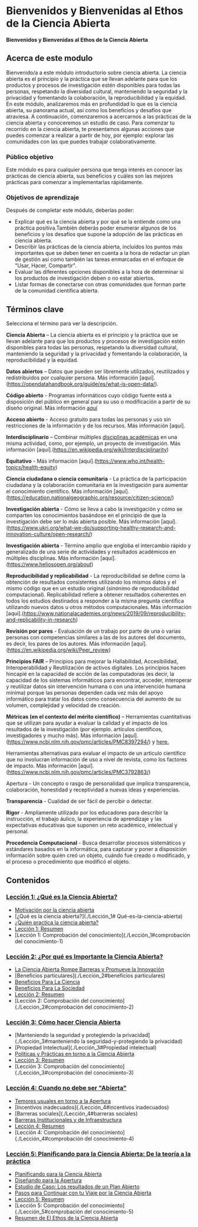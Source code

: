# Bienvenidos y Bienvenidas al Ethos de la Ciencia Abierta

**Bienvenidos y Bienvenidas al Ethos de la Ciencia Abierta**

## Acerca de este modulo

Bienvenido/a a este módulo introductorio sobre ciencia abierta. La ciencia abierta es el principio y la práctica que se llevan adelante para que los productos y procesos de investigación estén disponibles para todas las personas, respetando la diversidad cultural, manteniendo la seguridad y la privacidad y fomentando la colaboración, la reproducibilidad y la equidad. En este módulo, analizaremos más en profundidad lo que es la ciencia abierta, su panorama actual, así como los beneficios y desafíos que atraviesa. A continuación, comenzaremos a acercarnos a las prácticas de la ciencia abierta y conoceremos un estudio de caso. Para comenzar tu recorrido en la ciencia abierta, te presentamos algunas acciones que puedes comenzar a realizar a partir de hoy, por ejemplo: explorar las comunidades con las que puedes trabajar colaborativamente.

### Público objetivo

Este módulo es para cualquier persona que tenga interés en conocer las prácticas de ciencia abierta, sus beneficios y cuáles son las mejores prácticas para comenzar a implementarlas rápidamente.

### Objetivos de aprendizaje

Después de completar este módulo, deberías poder:

- Explicar qué es la ciencia abierta y por qué se la entiende como una práctica positiva.También deberás poder enumerar algunos de los beneficios y los desafíos que supone la adopción de las prácticas en ciencia abierta.
- Describir las prácticas de la ciencia abierta, incluídos los puntos más importantes que se deben tener en cuenta a la hora de redactar un plan de gestión así como también las tareas enmarcadas en el enfoque de "Usar, Hacer, Compartir".
- Evaluar las diferentes opciones disponibles a la hora de determinar si los productos de investigación deben o no estar abiertos.
- Listar formas de conectarse con otras comunidades que forman parte de la comunidad científica abierta.

## Términos clave

Selecciona el término para ver la descripción.

**Ciencia Abierta** – La ciencia abierta es el principio y la práctica que se llevan adelante para que los productos y procesos de investigación estén disponibles para todas las personas, respetando la diversidad cultural, manteniendo la seguridad y la privacidad y fomentando la colaboración, la reproducibilidad y la equidad.

**Datos abiertos** – Datos que pueden ser libremente utilizados, reutilizados y redistribuidos por cualquier persona. Más información [aquí].(https://opendatahandbook.org/guide/es/what-is-open-data/).

**Código abierto** - Programas informáticos cuyo código fuente está a disposición del público en general para su uso o modificación a partir de su diseño original. Más información [aquí](https://en.wikipedia.org/wiki/Open_source)

**Acceso abierto** - Acceso gratuito para todas las personas y uso sin restricciones de  la información y de los recursos.  Más información [aquí].

**Interdisciplinario** – Combinar múltiples [disciplinas académicas](https://en.wikipedia.org/wiki/Academic_discipline) en  una misma actividad, como, por ejemplo, un proyecto de investigación. Más información [aquí].(https://en.wikipedia.org/wiki/Interdisciplinarity)

**Equitativo** -  Más información [aquí].(https://www.who.int/health-topics/health-equity)

**Ciencia ciudadana o ciencia comunitaria** - La práctica de la participación ciudadana y la colaboración comunitaria en la investigación para aumentar el conocimiento científico. Más información [aquí].(https://education.nationalgeographic.org/resource/citizen-science/)

**Investigación abierta** - Cómo se lleva a cabo la investigación y cómo se comparten los conocimientos basándose en el principio de que la investigación debe ser lo más abierta posible. Más información [aquí].(https://www.ukri.org/what-we-do/supporting-healthy-research-and-innovation-culture/open-research/)

**Investigación abierta** - Término amplio que engloba el intercambio rápido y generalizado de una serie de actividades y resultados académicos en múltiples disciplinas. Más información [aquí].(https://www.heliosopen.org/about)

**Reproducibilidad y replicabilidad** - La reproducibilidad se define como la obtención de resultados consistentes utilizando los mismos datos y el mismo código que en un estudio original (sinónimo de reproducibilidad computacional). Replicabilidad refiere a obtener resultados coherentes en todos los estudios destinados a responder a la misma pregunta científica utilizando nuevos datos u otros métodos computacionales. Más información [aquí].(https://www.nationalacademies.org/news/2019/09/reproducibility-and-replicability-in-research)

**Revisión por pares** - Evaluación de un trabajo por parte de una o varias personas con competencias similares a las de los autores del documento, es decir, los pares de los autores. Más información [aquí].(https://en.wikipedia.org/wiki/Peer_review)

**Principios FAIR** – Principios para mejorar la Hallabilidad, Accesibilidad, Interoperabilidad y Reutilización de activos digitales. Los principios hacen hincapié en la capacidad de acción de las computadoras (es decir, la capacidad de los sistemas informáticos para encontrar, acceder, interoperar y reutilizar datos sin intervención humana o con una intervención humana mínima) porque las personas dependen cada vez más del apoyo informático para tratar los datos como consecuencia del aumento de su volumen, complejidad y velocidad de creación.

**Métricas (en el contexto del mérito científico)** – Herramientas cuantitativas que se utilizan para ayudar a evaluar la calidad y el impacto de los resultados de la investigación (por ejemplo. artículos científicos, investigadores y mucho más). Más información [aquí].(https://www.ncbi.nlm.nih.gov/pmc/articles/PMC8397294/) y [here.](https://editorresources.taylorandfrancis.com/understanding-research-metrics/)

Herramientas alternativas para evaluar el impacto de un artículo científico que no involucran información de uso a nivel de revista, como los factores de impacto.
Más información [aquí].(https://www.ncbi.nlm.nih.gov/pmc/articles/PMC3792863/)

Apertura - Un concepto o rasgo de personalidad que implica transparencia, colaboración, honestidad y receptividad a nuevas ideas y experiencias.

**Transparencia** - Cualidad de ser fácil de percibir o detectar.

**Rigor** - Ampliamente utilizado por los educadores para describir la instrucción, el trabajo áulico, la experiencia de aprendizaje y las expectativas educativas que suponen un reto académico, intelectual y personal.

**Procedencia Computacional** - Busca desarrollar procesos sistemáticos y estándares basados en la informática, para capturar y poner a disposición información sobre quién creó un objeto, cuándo fue creado o modificado, y el proceso o procedimiento que modificó el objeto.

## Contenidos

### [Lección 1: ¿Qué es la Ciencia Abierta?](./Lección_1)

- [Motivación por la ciencia abierta](./Lesson_1#motivation-for-open-science)
- [¿Qué es la ciencia abierta?](./Lección_1# Qué-es-la-ciencia-abierta)
- [¿Quién practica la ciencia abierta?](./Lección_1#¿-quién-practica-la-ciencia-abierta_?)
- [Lección 1: Resumen](./Lección_1#lección-1-resumen)
- [Lección 1: Comprobación del conocimiento](./Lección_1#comprobación del conocimiento-1)

### [Lección 2: ¿Por qué es Importante la Ciencia Abierta?](./Module_1/Lesson_2)

- [La Ciencia Abierta Rompe Barreras y Promueve la Innovación](#la-ciencia-abierta-rompe-barreras-y-promueve-la-innovación)
- [Beneficios particulares](./Lección_2#beneficios particulares)
- [Beneficios Para La Ciencia](#beneficios-para-la-ciencia)
- [Beneficios Para La Sociedad](#beneficios-para-la-sociedad)
- [Lección 2: Resumen](./Lesson_2#lesson-2-summary)
- [Lección 2: Comprobación del conocimiento](./Lección_2#comprobación del conocimiento-2)

### [Lección 3: Cómo hacer Ciencia Abierta](./Module_1/Lesson_3)

- [Manteniendo la seguridad y protegiendo la privacidad](./Lección_3#manteniendo la seguridad-y-protegiendo la privacidad)
- [Propiedad Intelectual](./Lección_3#Propiedad intelectual)
- [Políticas y Prácticas en torno a la Ciencia Abierta](./Lección_3#políticas-y-prácticas-around-open-science)
- [Lección 3: Resumen](./Lección_3#lección-3-resumen)
- [Lección 3: Comprobación del conocimiento](./Lección_3#comprobación del conocimiento-3)

### [Lección 4: Cuando no debe ser "Abierta"](./Module_1/Lesson_4)

- [Temores usuales en torno a la Apertura](./Lección_4#temores-usuales-en-torno-a-la-apertura)
- [Incentivos inadecuados](./Lección_4#incentivos inadecuados)
- [Barreras sociales](./Lección_4#barreras sociales)
- [Barreras Institucionales y de Infraestructura](./Lesson_4#institutional-and-infrastructure-barriers)
- [Lección 4: Resumen](./Lección_4#lección-4-resumen)
- [Lección 4: Comprobación del conocimiento](./Lección_4#comprobación del conocimiento-4)

### [Lección 5: Planificando para la Ciencia Abierta: De la teoría a la práctica](./Módulo_1/Lección_5)

- [Planificando para la Ciencia Abierta](#planificando-para-la-ciencia-abierta)
- [Diseñando para la Apertura](./Lección_5#diseñando-para-la-apertura)
- [Estudio de Caso: Los resultados de un Plan Abierto](./Lección_5#los-resultados-de-un-plan-abierto)
- [Pasos para Continuar con tu Viaje por la Ciencia Abierta](./Lección_5#pasos-para-continuar-con-tu-viaje-por-la-ciencia-abierta)
- [Lección 5: Resumen](./Lección_5#lección-1-resumen)
- [Lección 5: Comprobación del conocimiento](./Lección_5#comprobación del conocimiento-5)
- [Resumen de El Ethos de la Ciencia Abierta](#resumen-de-el-ethos-de-la-ciencia-abierta)
